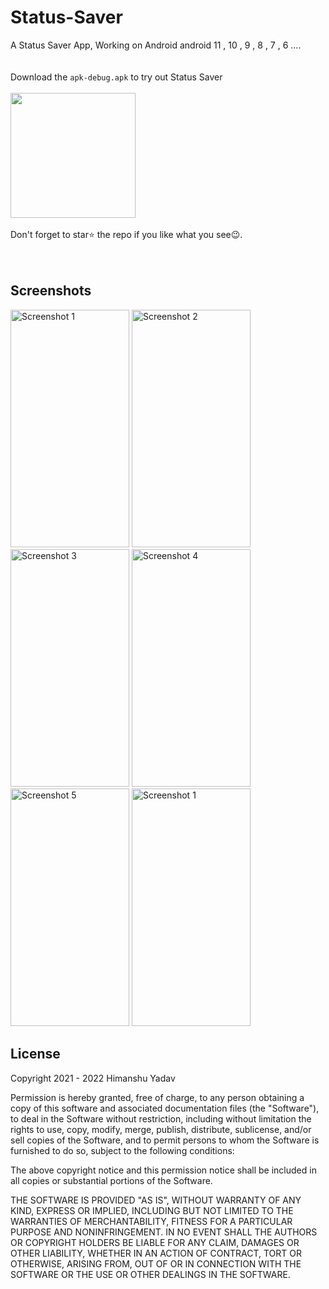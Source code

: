 # Status-Saver
A Status Saver App, Working on Android android 11 , 10 , 9 , 8 , 7 , 6 ....
<br>
<br>
<br>
Download the `apk-debug.apk` to try out Status Saver
<br>
<br>
<a href="https://github.com/anshu-himanshu/Status-Saver/releases/download/1.0/app-debug.apk"><img src="https://playerzon.com/asset/download.png" width="200"></img></a>
<br>
<br>
Don't forget to star⭐ the repo if you like what you see😉.
<br>
<br>
<br>

## Screenshots

<p float="left">
  
  <img src=https://user-images.githubusercontent.com/88643441/175808689-44d284ed-6db4-4623-a2a2-79d9902002fd.png width="190" height="380" alt="Screenshot 1">
  <img src=https://user-images.githubusercontent.com/88643441/175808690-a5ed98c4-8da5-402c-9ae2-424459f4b5a4.png width="190" height="380" alt="Screenshot 2">
  <img src=https://user-images.githubusercontent.com/88643441/175808695-e91d31cc-2b62-4b55-a335-2f299eff6e04.png width="190" height="380" alt="Screenshot 3">
  <img src=https://user-images.githubusercontent.com/88643441/175808694-c68e260e-1b09-4411-8178-1ad89f42d711.png width="190" height="380" alt="Screenshot 4">
  <img src=https://user-images.githubusercontent.com/88643441/175808692-b647f33b-7fad-4adb-b782-8cd3bb9c32e4.png width="190" height="380" alt="Screenshot 5">
  <img src=https://user-images.githubusercontent.com/88643441/175808696-9166f62b-c50c-43a7-9139-c82d85319d9e.png width="190" height="380" alt="Screenshot 1">
</p>

## License

Copyright 2021 - 2022 Himanshu Yadav

Permission is hereby granted, free of charge, to any person obtaining a copy of this software and associated documentation files (the "Software"), to deal in the Software without restriction, including without limitation the rights to use, copy, modify, merge, publish, distribute, sublicense, and/or sell copies of the Software, and to permit persons to whom the Software is furnished to do so, subject to the following conditions:

The above copyright notice and this permission notice shall be included in all copies or substantial portions of the Software.

THE SOFTWARE IS PROVIDED "AS IS", WITHOUT WARRANTY OF ANY KIND, EXPRESS OR IMPLIED, INCLUDING BUT NOT LIMITED TO THE WARRANTIES OF MERCHANTABILITY, FITNESS FOR A PARTICULAR PURPOSE AND NONINFRINGEMENT. IN NO EVENT SHALL THE AUTHORS OR COPYRIGHT HOLDERS BE LIABLE FOR ANY CLAIM, DAMAGES OR OTHER LIABILITY, WHETHER IN AN ACTION OF CONTRACT, TORT OR OTHERWISE, ARISING FROM, OUT OF OR IN CONNECTION WITH THE SOFTWARE OR THE USE OR OTHER DEALINGS IN THE SOFTWARE.
